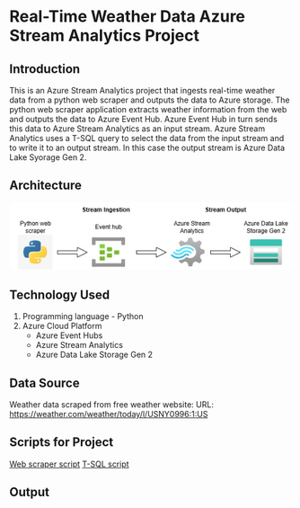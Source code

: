 # Real-Time Weather Data Azure Stream Analytics Project
## Introduction
This is an Azure Stream Analytics project that ingests real-time weather data from a python web scraper and outputs the data to Azure storage. The python web scraper application extracts weather information from the web and outputs the data to Azure Event Hub. Azure Event Hub in turn sends this data to Azure Stream Analytics as an input stream. Azure Stream Analytics uses a T-SQL query to select the data from the input stream and to write it to an output stream. In this case the output stream is Azure Data Lake Syorage Gen 2.

## Architecture
![Azure Stream Analytics Architecture diagram](Architecture.jpg)

## Technology Used
1. Programming language - Python
2. Azure Cloud Platform
   * Azure Event Hubs
   * Azure Stream Analytics
   * Azure Data Lake Storage Gen 2

## Data Source
Weather data scraped from free weather website:
URL: https://weather.com/weather/today/l/USNY0996:1:US

## Scripts for Project
[Web scraper script](WeatherScraper.py)
[T-SQL script](StreamAnalyticsQuery.PNG)

## Output

